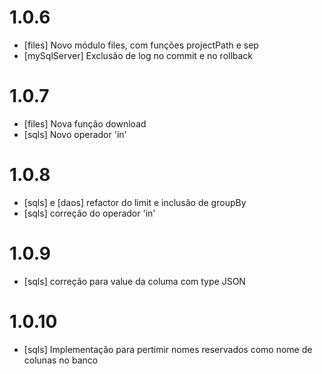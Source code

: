 # 1.0.6

-   [files] Novo módulo files, com funções projectPath e sep
-   [mySqlServer] Exclusão de log no commit e no rollback

# 1.0.7

-   [files] Nova função download
-   [sqls] Novo operador 'in'

# 1.0.8

-   [sqls] e [daos] refactor do limit e inclusão de groupBy
-   [sqls] correção do operador 'in'

# 1.0.9

-   [sqls] correção para value da columa com type JSON

# 1.0.10

-   [sqls] Implementação para pertimir nomes reservados como nome de colunas no banco
